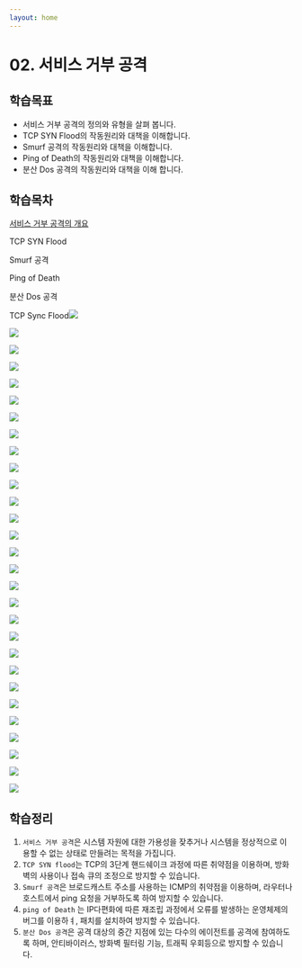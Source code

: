 ```yaml
---
layout: home
---
```


# 02. 서비스 거부 공격







## 학습목표

* 서비스 거부 공격의 정의와 유형을 살펴 봅니다.
* TCP SYN Flood의 작동원리와 대책을 이해합니다.
* Smurf 공격의 작동원리와 대책을 이해합니다.
* Ping of Death의 작동원리와 대책을 이해합니다.
* 분산 Dos 공격의 작동원리와 대책을 이해 합니다.



## 학습목차

[서비스 거부 공격의 개요](01)

TCP SYN Flood

Smurf 공격

Ping of Death

분산 Dos 공격





TCP Sync Flood![](./img/security02_10.png)

![](./img/security02_11.png)

![](./img/security02_12.png)

![](./img/security02_13.png)

![](./img/security02_14.png)

![](./img/security02_15.png)

![](./img/security02_16.png)

![](./img/security02_17.png)

![](./img/security02_18.png)

![](./img/security02_19.png)

![](./img/security02_20.png)

![](./img/security02_21.png)

![](./img/security02_22.png)

![](./img/security02_23.png)

![](./img/security02_24.png)

![](./img/security02_25.png)

![](./img/security02_26.png)

![](./img/security02_27.png)

![](./img/security02_28.png)

![](./img/security02_29.png)

![](./img/security02_30.png)

![](./img/security02_31.png)

![](./img/security02_32.png)

![](./img/security02_33.png)

![](./img/security02_34.png)

![](./img/security02_35.png)

![](./img/security02_36.png)

![](./img/security02_37.png)

![](./img/security02_38.png)



## 학습정리

1. `서비스 거부 공격`은 시스템 자원에 대한 가용성을 잦추거나 시스템을 정상적으로 이용할 수 없는 상태로 만들려는 목적을 가집니다.
2. `TCP SYN flood`는 TCP의 3단계 핸드쉐이크 과정에 따른 취약점을 이용하며, 방화벽의 사용이나 접속 큐의 조정으로 방지할 수 있습니다.
3. `Smurf 공격`은 브로드캐스트 주소를 사용하는 ICMP의 취약점을 이용하며, 라우터나 호스트에서 ping 요청을 거부하도록 하여 방지할 수 있습니다.
4. `ping of Death` 는 IP다편화에 따른 재조립 과정에서 오류를 발생하는 운영체제의 버그를 이용하ㅕ, 패치를 설치하여 방지할 수 있습니다.
5. `분산 Dos 공격`은 공격 대상의 중간 지점에 있는 다수의 에이전트를 공격에 참여하도록 하며, 안티바이러스, 방화벽 필터링 기능, 트래픽 우회등으로 방지할 수 있습니다.